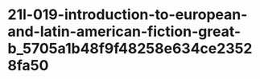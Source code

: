 # 21l-019-introduction-to-european-and-latin-american-fiction-great-b_5705a1b48f9f48258e634ce23528fa50